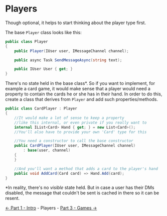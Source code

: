 ﻿Players
=======

Though optional, it helps to start thinking about the player type first.

The base `Player` class looks like this:
```cs
public class Player
{
    public Player(IUser user, IMessageChannel channel);

    public async Task SendMessageAsync(string text);

    public IUser User { get; }
}
```

There's no state held in the base class*. So if you want to implement, for example a card game,
it would make sense that a player would need a property to contain the cards he or she has in their hand.
In order to do this, create a class that derives from `Player` and add such properties/methods.
```cs
public class CardPlayer : Player
{
    //It would make a lot of sense to keep a property
    //like this internal, or even private if you really want to
    internal IList<Card> Hand { get; } = new List<Card>();
    //You'll also have to provide your own 'Card' type for this

    //You need a constructor to call the base constructor
    public CardPlayer(IUser user, IMessageChannel channel)
        : base(user, channel)
    {
    }

    //And you'll want a method that adds a card to the player's hand
    public void AddCard(Card card) => Hand.Add(card);
}
```

\*In reality, there's no *visible* state held. But in case
a user has their DMs disabled, the message that couldn't
be sent is cached in there so it can be resent.

[<- Part 1 - Intro](1-Intro.md) - Players - [Part 3 - Games ->](3-Games.md)
